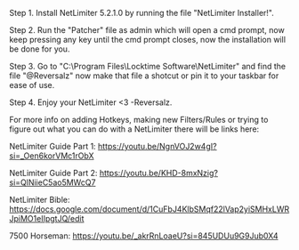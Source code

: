 Step 1. Install NetLimiter 5.2.1.0 by running the file "NetLimiter Installer!".

Step 2. Run the "Patcher" file as admin which will open a cmd prompt, now keep pressing any key until the cmd prompt closes, now the installation will be done for you. 

Step 3. Go to "C:\Program Files\Locktime Software\NetLimiter" and find the file "@Reversalz" now make that file a shotcut or pin it to your taskbar for ease of use.

Step 4. Enjoy your NetLimiter <3 -Reversalz.


For more info on adding Hotkeys, making new Filters/Rules or trying to figure out what you can do with a NetLimiter there will be links here:

NetLimiter Guide Part 1: https://youtu.be/NgnVOJ2w4gI?si=_Oen6korVMc1rObX

NetLimiter Guide Part 2: https://youtu.be/KHD-8mxNzig?si=QlNiieC5ao5MWcQ7

NetLimiter Bible: https://docs.google.com/document/d/1CuFbJ4KlbSMqf22lVap2yiSMHxLWRJpiMO1eIIpgtJQ/edit

7500 Horseman: https://youtu.be/_akrRnLoaeU?si=845UDUu9G9Jub0X4
